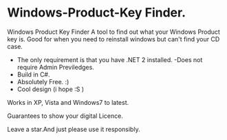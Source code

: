 # Windows-Product-Key Finder.
Windows Product Key Finder  A tool to find out what your Windows Product key is. Good for when you need to reinstall windows but can't find your CD case.
- The only requirement is that you have .NET 2 installed.
-Does not require Admin Previledges. 
- Build in C#.
- Absolutely Free. :)
- Cool design (i hope :S )

Works in XP, Vista and Windows7 to latest.

Guarantees to show your digital Licence.

Leave a star.And just please use it responsibly.

